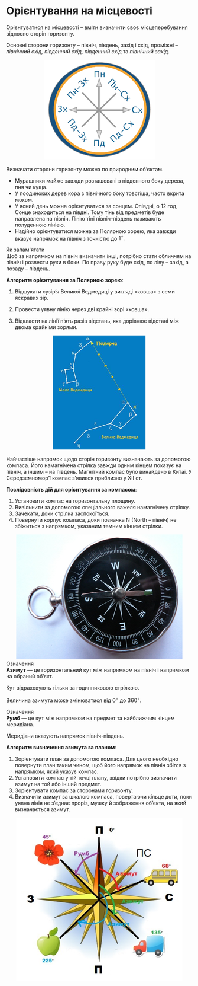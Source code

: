 Орієнтування на місцевості
==========================

<span class="p1">Орієнтуватися на місцевості</span> – вміти визначити своє місцеперебування
відносно сторін горизонту.

Основні сторони горизонту – <span class="p1">північ, південь, захід і схід</span>, проміжні – *північний схід, південний схід, південний схід* та *північний захід*.

<div align="center">
<img src="compas.png" width="300"/>
</div>

Визначати сторони горизонту можна по природним об’єктам. 
* Мурашники майже завжди розташовані з <span class="p1">південного</span> боку дерева, пня чи куща. 
* У поодиноких дерев кора з <span class="p1">північного</span> боку товстіша, часто вкрита мохом. 
* У ясний день можна орієнтуватися за cонцем. Опівдні, о 12 год, Сонце знаходиться на <span class="p1">півдні</span>. Тому тінь від предметів буде направлена на <span class="p1">північ</span>. Лінію тіні <span class="p1">північ–південь</span> називають <span class="p1">полуденною лінією</span>. 
* Надійно орієнтуватися можна за <span class="p1">Полярною зорею</span>, яка завжди вказує напрямок на <span class="p1">північ</span> з точністю до $1^{\circ}.$ 

<div class="alg-wrap">
<span class="alg">Як запам'ятати</span>
<div class="alg-text">
Щоб за напрямком на <span class="p1">північ</span> визначити інші, потрібно стати обличчям на <span class="p1">північ</span> і розвести руки в боки. По праву руку буде <span class="p1">схід</span>, по ліву – <span class="p1">захід</span>, а позаду – <span class="p1">південь</span>.
</div>
</div>

**Алгоритм орієнтування за Полярною зорею**:

1.  Bідшукати сузір’я <span class="p1">Великої Ведмедиці</span> у вигляді «ковша» з семи яскравих зір.

2.  Провести уявну лінію через дві крайні зорі «ковша».

3.  Bідкласти на лінії п’ять разів відстань, яка дорівнює відстані між двома крайніми зорями.

<div align="center">
<img src="pic2-2.jpg" width="250"/>
</div>

Найчастіше напрямок щодо сторін горизонту визначають за допомогою
компаса. Його намагнічена стрілка завжди одним кінцем показує на
<span class="p1">північ</span>, а іншим – на <span class="p1">південь</span>. Магнітний компас було винайдено в
<span class="p1">Китаї</span>. У Середземномор’ї компас з’явився приблизно у ХII ст.

**Послідовність дій для орієнтування за компасом**:

1.  Установити компас на горизонтальну площину.
2.  Вивільнити за допомогою спеціального важеля
    намагнічену стрілку.
3.  Зачекати, доки стрілка заспокоїться.
4.  Повернути корпус компаса, доки позначка <span class="p1">N</span> (North – північ) не збіжиться з напрямком, указаним темним кінцем стрілки.

<div align="center">
<img src="pic3-2.jpg" width="450"/>
</div>


<div class="eoz-wrap">
<span class="eoz">Означення</span>
<div class="eoz-text">
<b>Азимут</b> — це горизонтальний кут мiж напрямком на пiвнiч i напрямком на обраний об’єкт.
</div>
</div>

Кут відраховують тільки за годинниковою стрілкою.

Величина азимута може змінюватися від $0^{\circ}$ до
$360^{\circ}$.

<div class="eoz-wrap">
<span class="eoz">Означення</span>
<div class="eoz-text">
<b>Румб</b> — це кут мiж напрямком на предмет та найближчим кiнцем меридiана.
</div>
</div>

Меридіани вказують напрямок північ-південь.

**Алгоритм визначення азимута за планом**:

1.  Зорієнтувати план за допомогою компаса. Для цього необхідно повернути план таким чином, щоб його напрямок на північ збігся з напрямком, який указує компас.
2.  Установити компас у тій точці плану, звідки потрібно визначити азимут на той або інший предмет.
3.  Зорієнтувати компас за сторонами горизонту.
4.  Визначити азимут за шкалою компаса, повертаючи кільце доти, поки уявна лінія не з’єднає проріз, мушку й зображення об’єкта, на який визначається азимут.

<div align="center">
<img src="pic4-2.jpg" width="450"/>
</div>

